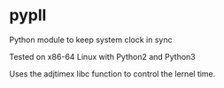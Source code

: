 # pypll
Python module to keep system clock in sync

Tested on x86-64 Linux with Python2 and Python3

Uses the adjtimex libc function to control the lernel time.
